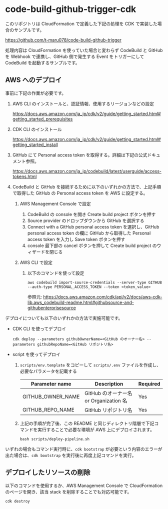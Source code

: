 # code-build-github-trigger-cdk

このリポジトリは CloudFormation で定義した下記の処理を CDK で実装した場合のサンプルです。

https://github.com/t-maru078/code-build-github-trigger

処理内容は CloudFormation を使っていた場合と変わらず CodeBuild と GitHub を Webhook で連携し、GitHub 側で発生する Event をトリガーにして CodeBuild を起動するサンプルです。

## AWS へのデプロイ

事前に下記の作業が必要です。

1. AWS CLI のインストールと、認証情報、使用するリージョンなどの設定

    https://docs.aws.amazon.com/ja_jp/cdk/v2/guide/getting_started.html#getting_started_prerequisites

1. CDK CLI のインストール

    https://docs.aws.amazon.com/ja_jp/cdk/v2/guide/getting_started.html#getting_started_install

1. GitHub にて Personal access token を取得する。詳細は下記の公式ドキュメント参照。

    https://docs.aws.amazon.com/ja_jp/codebuild/latest/userguide/access-tokens.html

1. CodeBuild と GitHub を接続するために以下のいずれかの方法で、上記手順で取得した GitHub の Personal access token を AWS に設定する。

    1. AWS Management Console で設定

        1. CodeBuild の console を開き Create build project ボタンを押す
        1. Source provider のドロップダウンから GitHub を選択する
        1. Connect with a GitHub personal access token を選択し、GitHub personal access token の欄に GitHub から取得した Personal access token を入力し Save token ボタンを押す
        1. console 最下部の cancel ボタンを押して Create build project のウィザードを閉じる

    1. AWS CLI で設定

        1. 以下のコマンドを使って設定

            ```
            aws codebuild import-source-credentials --server-type GITHUB --auth-type PERSONAL_ACCESS_TOKEN --token <token_value>
            ```

            参照元: https://docs.aws.amazon.com/cdk/api/v2/docs/aws-cdk-lib.aws_codebuild-readme.html#githubsource-and-githubenterprisesource


デプロイについても以下のいずれかの方法で実施可能です。

- CDK CLI を使ってデプロイ

  ```
  cdk deploy --parameters githubOwnerName=<GitHub のオーナー名> --parameters githubRepoName=<GitHub リポジトリ名>
  ```



- script を使ってデプロイ

  1. `scripts/env.template` をコピーして `scripts/.env` ファイルを作成し、必要なパラメータを記載する

      | Parameter name | Description | Required |
      |--|--|--|
      | GITHUB_OWNER_NAME | GitHub のオーナー名 or Organization 名 | Yes |
      | GITHUB_REPO_NAME | GitHub リポジトリ名 | Yes |

  1. 上記の手順が完了後、この README と同じディレクトリ階層で下記コマンドを実行することで必要な環境が AWS 上にデプロイされます。

      ```
      bash scripts/deploy-pipeline.sh
      ```


いずれの場合もコマンド実行時に、`cdk bootstrap` が必要という内容のエラーが出た場合は、`cdk bootstrap` を実行後に再度上記コマンドを実行。


## デプロイしたリソースの削除

以下のコマンドを使用するか、AWS Management Console で CloudFormation のページを開き、該当 stack を削除することでも対応可能です。

```
cdk destroy
```
